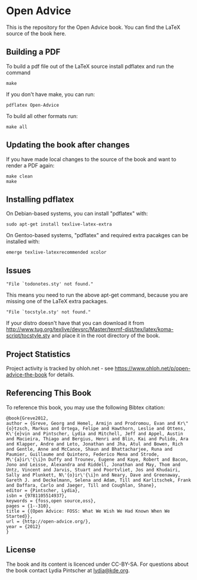 Open Advice
===========

This is the repository for the Open Advice book. You can find the LaTeX
source of the book here.

## Building a PDF

To build a pdf file out of the LaTeX source install pdflatex and run the
command

    make

If you don't have make, you can run:

    pdflatex Open-Advice

To build all other formats run:

    make all

## Updating the book after changes

If you have made local changes to the source of the book and want to render
a PDF again:

    make clean
    make

## Installing pdflatex

On Debian-based systems, you can install "pdflatex" with:

    sudo apt-get install texlive-latex-extra

On Gentoo-based systems, "pdflatex" and required extra pacakges can be installed with:

    emerge texlive-latexrecommended xcolor

## Issues

    "File `todonotes.sty' not found."

This means you need to run the above apt-get command, because you are
missing one of the LaTeX extra packages.

    "File `tocstyle.sty' not found."

If your distro doesn't have that you can download it from
http://www.tug.org/texlive/devsrc/Master/texmf-dist/tex/latex/koma-script/tocstyle.sty
and place it in the root directory of the book.

## Project Statistics

Project activity is tracked by ohloh.net - see
https://www.ohloh.net/p/open-advice-the-book
for details.

## Referencing This Book

To reference this book, you may use the following Bibtex citation:

```
@book{Greve2012,
author = {Greve, Georg and Hemel, Armijn and Prodromou, Evan and Kr\"{o}tzsch, Markus and Ortega, Felipe and Hawthorn, Leslie and Ottens, K\'{e}vin and Pintscher, Lydia and Mitchell, Jeff and Appel, Austin and Macieira, Thiago and Bergius, Henri and Blin, Kai and Pulido, Ara and Klapper, Andre and Leto, Jonathan and Jha, Atul and Bowen, Rich and Gentle, Anne and McCance, Shaun and Bhattacharjee, Runa and Paumier, Guillaume and Quintero, Federico Mena and Strode, M\'{a}ir\'{\i}n Duffy and Trounev, Eugene and Kaye, Robert and Bacon, Jono and Leisse, Alexandra and Riddell, Jonathan and May, Thom and Untz, Vincent and Jarvis, Stuart and Poortvliet, Jos and Khudairi, Sally and Plunkett, N\'{o}ir\'{\i}n and Neary, Dave and Greenaway, Gareth J. and Deckelmann, Selena and Adam, Till and Karlitschek, Frank and Daffara, Carlo and Jaeger, Till and Coughlan, Shane},
editor = {Pintscher, Lydia},
isbn = {9781105514937},
keywords = {foss,open source,oss},
pages = {1--310},
title = {{Open Advice: FOSS: What We Wish We Had Known When We Started}},
url = {http://open-advice.org/},
year = {2012}
}
```

## License

The book and its content is licenced under CC-BY-SA. For questions about the
book contact Lydia Pintscher at lydia@kde.org.
